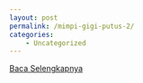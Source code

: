 ```yaml
---
layout: post
permalink: /mimpi-gigi-putus-2/
categories:
    - Uncategorized
---
```


[Baca Selengkapnya](/07)
